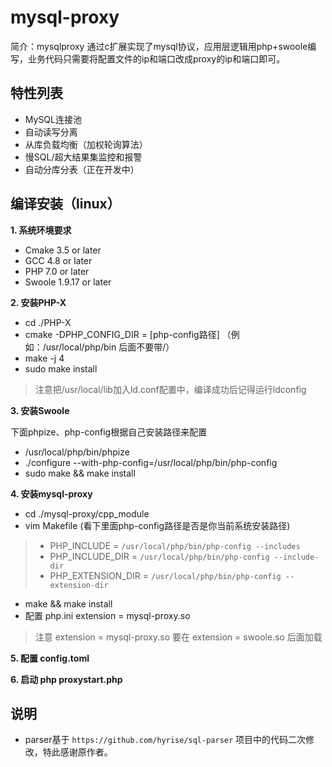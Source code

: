 # mysql-proxy 
简介：mysqlproxy 通过c扩展实现了mysql协议，应用层逻辑用php+swoole编写，业务代码只需要将配置文件的ip和端口改成proxy的ip和端口即可。

## 特性列表

* MySQL连接池
* 自动读写分离
* 从库负载均衡（加权轮询算法）
* 慢SQL/超大结果集监控和报警
* 自动分库分表（正在开发中）

## 编译安装（linux）

**1. 系统环境要求**

- Cmake 3.5 or later
- GCC 4.8  or later
- PHP 7.0  or later
- Swoole 1.9.17  or later

**2. 安装PHP-X**

- cd ./PHP-X
- cmake -DPHP_CONFIG_DIR = [php-config路径] （例如：/usr/local/php/bin 后面不要带/）
- make -j 4
- sudo make install

> 注意把/usr/local/lib加入ld.conf配置中，编译成功后记得运行ldconfig

**3. 安装Swoole**

下面phpize、php-config根据自己安装路径来配置

- /usr/local/php/bin/phpize
- ./configure --with-php-config=/usr/local/php/bin/php-config
- sudo make && make install

**4. 安装mysql-proxy**

- cd ./mysql-proxy/cpp_module
- vim Makefile (看下里面php-config路径是否是你当前系统安装路径)

> - PHP_INCLUDE = `/usr/local/php/bin/php-config --includes`
> - PHP_INCLUDE_DIR = `/usr/local/php/bin/php-config --include-dir`
> - PHP_EXTENSION_DIR = `/usr/local/php/bin/php-config --extension-dir`

- make && make install
- 配置 php.ini extension = mysql-proxy.so

> 注意 extension = mysql-proxy.so 要在 extension = swoole.so 后面加载

**5.  配置 config.toml**

**6.  启动 php proxystart.php**

## 说明
* parser基于 `https://github.com/hyrise/sql-parser` 项目中的代码二次修改，特此感谢原作者。
